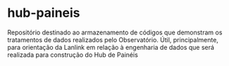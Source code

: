 # hub-paineis
Repositório destinado ao armazenamento de códigos que demonstram os tratamentos de dados realizados pelo Observatório.
Útil, principalmente, para orientação da Lanlink em relação à engenharia de dados que será realizada para construção do Hub de Painéis
